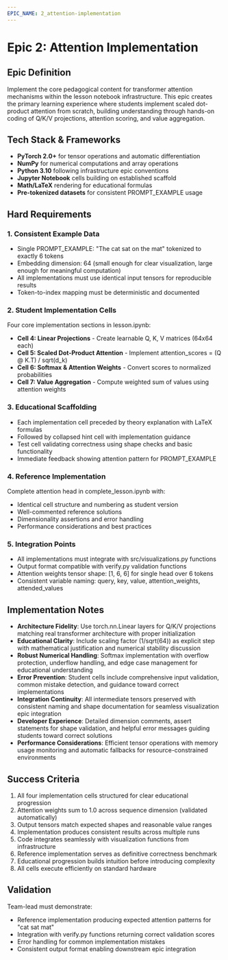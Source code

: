 ```yaml
---
EPIC_NAME: 2_attention-implementation
---
```


# Epic 2: Attention Implementation

## Epic Definition
Implement the core pedagogical content for transformer attention mechanisms within the lesson notebook infrastructure. This epic creates the primary learning experience where students implement scaled dot-product attention from scratch, building understanding through hands-on coding of Q/K/V projections, attention scoring, and value aggregation.

## Tech Stack & Frameworks
- **PyTorch 2.0+** for tensor operations and automatic differentiation
- **NumPy** for numerical computations and array operations
- **Python 3.10** following infrastructure epic conventions
- **Jupyter Notebook** cells building on established scaffold
- **Math/LaTeX** rendering for educational formulas
- **Pre-tokenized datasets** for consistent PROMPT_EXAMPLE usage

## Hard Requirements

### 1. Consistent Example Data
- Single PROMPT_EXAMPLE: "The cat sat on the mat" tokenized to exactly 6 tokens
- Embedding dimension: 64 (small enough for clear visualization, large enough for meaningful computation)
- All implementations must use identical input tensors for reproducible results
- Token-to-index mapping must be deterministic and documented

### 2. Student Implementation Cells
Four core implementation sections in lesson.ipynb:
- **Cell 4: Linear Projections** - Create learnable Q, K, V matrices (64x64 each)
- **Cell 5: Scaled Dot-Product Attention** - Implement attention_scores = (Q @ K.T) / sqrt(d_k)
- **Cell 6: Softmax & Attention Weights** - Convert scores to normalized probabilities
- **Cell 7: Value Aggregation** - Compute weighted sum of values using attention weights

### 3. Educational Scaffolding
- Each implementation cell preceded by theory explanation with LaTeX formulas
- Followed by collapsed hint cell with implementation guidance
- Test cell validating correctness using shape checks and basic functionality
- Immediate feedback showing attention pattern for PROMPT_EXAMPLE

### 4. Reference Implementation
Complete attention head in complete_lesson.ipynb with:
- Identical cell structure and numbering as student version
- Well-commented reference solutions
- Dimensionality assertions and error handling
- Performance considerations and best practices

### 5. Integration Points
- All implementations must integrate with src/visualizations.py functions
- Output format compatible with verify.py validation functions
- Attention weights tensor shape: [1, 6, 6] for single head over 6 tokens
- Consistent variable naming: query, key, value, attention_weights, attended_values

## Implementation Notes
- **Architecture Fidelity**: Use torch.nn.Linear layers for Q/K/V projections matching real transformer architecture with proper initialization
- **Educational Clarity**: Include scaling factor (1/sqrt(64)) as explicit step with mathematical justification and numerical stability discussion
- **Robust Numerical Handling**: Softmax implementation with overflow protection, underflow handling, and edge case management for educational understanding
- **Error Prevention**: Student cells include comprehensive input validation, common mistake detection, and guidance toward correct implementations
- **Integration Continuity**: All intermediate tensors preserved with consistent naming and shape documentation for seamless visualization epic integration
- **Developer Experience**: Detailed dimension comments, assert statements for shape validation, and helpful error messages guiding students toward correct solutions
- **Performance Considerations**: Efficient tensor operations with memory usage monitoring and automatic fallbacks for resource-constrained environments

## Success Criteria
1. All four implementation cells structured for clear educational progression
2. Attention weights sum to 1.0 across sequence dimension (validated automatically)
3. Output tensors match expected shapes and reasonable value ranges
4. Implementation produces consistent results across multiple runs
5. Code integrates seamlessly with visualization functions from infrastructure
6. Reference implementation serves as definitive correctness benchmark
7. Educational progression builds intuition before introducing complexity
8. All cells execute efficiently on standard hardware

## Validation
Team-lead must demonstrate:
- Reference implementation producing expected attention patterns for "cat sat mat"
- Integration with verify.py functions returning correct validation scores
- Error handling for common implementation mistakes
- Consistent output format enabling downstream epic integration